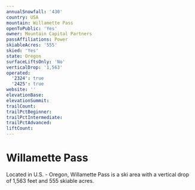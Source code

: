 ```yaml
---
annualSnowfall: '430'
country: USA
mountain: Willamette Pass
openToPublic: 'Yes'
owner: Mountain Capital Partners
passAffiliations: Power
skiableAcres: '555'
skied: 'Yes'
state: Oregon
surfaceLiftsOnly: 'No'
verticalDrop: '1,563'
operated:
  '2324': true
  '2425': true
website: ''
elevationBase:
elevationSummit:
trailCount:
trailPctBeginner:
trailPctIntermediate:
trailPctAdvanced:
liftCount:
---
```



# Willamette Pass

Located in U.S. - Oregon, Willamette Pass is a ski area with a vertical drop of 1,563 feet and 555 skiable acres.
